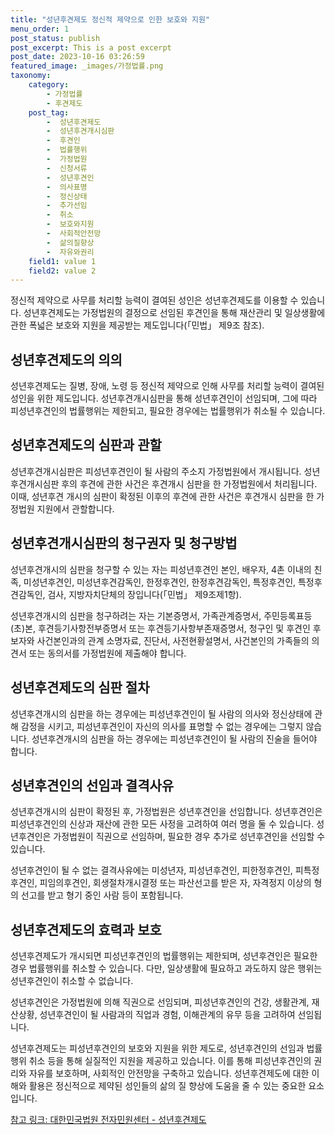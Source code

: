 ```yaml
---
title: "성년후견제도 정신적 제약으로 인한 보호와 지원"
menu_order: 1
post_status: publish
post_excerpt: This is a post excerpt
post_date: 2023-10-16 03:26:59
featured_image: _images/가정법률.png
taxonomy:
    category:
        - 가정법률
        - 후견제도
    post_tag:
        -  성년후견제도
        -  성년후견개시심판
        -  후견인
        -  법률행위
        -  가정법원
        -  신청서류
        -  성년후견인
        -  의사표명
        -  정신상태
        -  추가선임
        -  취소
        -  보호와지원
        -  사회적안전망
        -  삶의질향상
        -  자유와권리
    field1: value 1
    field2: value 2
---
```



정신적 제약으로 사무를 처리할 능력이 결여된 성인은 성년후견제도를 이용할 수 있습니다. 성년후견제도는 가정법원의 결정으로 선임된 후견인을 통해 재산관리 및 일상생활에 관한 폭넓은 보호와 지원을 제공받는 제도입니다(「민법」 제9조 참조).

## 성년후견제도의 의의

성년후견제도는 질병, 장애, 노령 등 정신적 제약으로 인해 사무를 처리할 능력이 결여된 성인을 위한 제도입니다. 성년후견개시심판을 통해 성년후견인이 선임되며, 그에 따라 피성년후견인의 법률행위는 제한되고, 필요한 경우에는 법률행위가 취소될 수 있습니다.

## 성년후견제도의 심판과 관할

성년후견개시심판은 피성년후견인이 될 사람의 주소지 가정법원에서 개시됩니다. 성년후견개시심판 후의 후견에 관한 사건은 후견개시 심판을 한 가정법원에서 처리됩니다. 이때, 성년후견 개시의 심판이 확정된 이후의 후견에 관한 사건은 후견개시 심판을 한 가정법원 지원에서 관할합니다.

## 성년후견개시심판의 청구권자 및 청구방법

성년후견개시의 심판을 청구할 수 있는 자는 피성년후견인 본인, 배우자, 4촌 이내의 친족, 미성년후견인, 미성년후견감독인, 한정후견인, 한정후견감독인, 특정후견인, 특정후견감독인, 검사, 지방자치단체의 장입니다(「민법」 제9조제1항).

성년후견개시의 심판을 청구하려는 자는 기본증명서, 가족관계증명서, 주민등록표등(초)본, 후견등기사항전부증명서 또는 후견등기사항부존재증명서, 청구인 및 후견인 후보자와 사건본인과의 관계 소명자료, 진단서, 사전현황설명서, 사건본인의 가족들의 의견서 또는 동의서를 가정법원에 제출해야 합니다.

## 성년후견제도의 심판 절차

성년후견개시의 심판을 하는 경우에는 피성년후견인이 될 사람의 의사와 정신상태에 관해 감정을 시키고, 피성년후견인이 자신의 의사를 표명할 수 없는 경우에는 그렇지 않습니다. 성년후견개시의 심판을 하는 경우에는 피성년후견인이 될 사람의 진술을 들어야 합니다.

## 성년후견인의 선임과 결격사유

성년후견개시의 심판이 확정된 후, 가정법원은 성년후견인을 선임합니다. 성년후견인은 피성년후견인의 신상과 재산에 관한 모든 사정을 고려하여 여러 명을 둘 수 있습니다. 성년후견인은 가정법원이 직권으로 선임하며, 필요한 경우 추가로 성년후견인을 선임할 수 있습니다.

성년후견인이 될 수 없는 결격사유에는 미성년자, 피성년후견인, 피한정후견인, 피특정후견인, 피임의후견인, 회생절차개시결정 또는 파산선고를 받은 자, 자격정지 이상의 형의 선고를 받고 형기 중인 사람 등이 포함됩니다.

## 성년후견제도의 효력과 보호

성년후견제도가 개시되면 피성년후견인의 법률행위는 제한되며, 성년후견인은 필요한 경우 법률행위를 취소할 수 있습니다. 다만, 일상생활에 필요하고 과도하지 않은 행위는 성년후견인이 취소할 수 없습니다.

성년후견인은 가정법원에 의해 직권으로 선임되며, 피성년후견인의 건강, 생활관계, 재산상황, 성년후견인이 될 사람과의 직업과 경험, 이해관계의 유무 등을 고려하여 선임됩니다.

성년후견제도는 피성년후견인의 보호와 지원을 위한 제도로, 성년후견인의 선임과 법률행위 취소 등을 통해 실질적인 지원을 제공하고 있습니다. 이를 통해 피성년후견인의 권리와 자유를 보호하며, 사회적인 안전망을 구축하고 있습니다. 성년후견제도에 대한 이해와 활용은 정신적으로 제약된 성인들의 삶의 질 향상에 도움을 줄 수 있는 중요한 요소입니다.

[참고 링크: 대한민국법원 전자민원센터 - 성년후견제도](https://www.courtaffairs.go.kr/efiling/minwon/justice.do?pagerOffset=0&curPage=1&pageSize=10&searchType=&keyword=%EC%84%B1%EB%85%84%ED%9B%84%EA%B2%AC&searchCondition=2)

